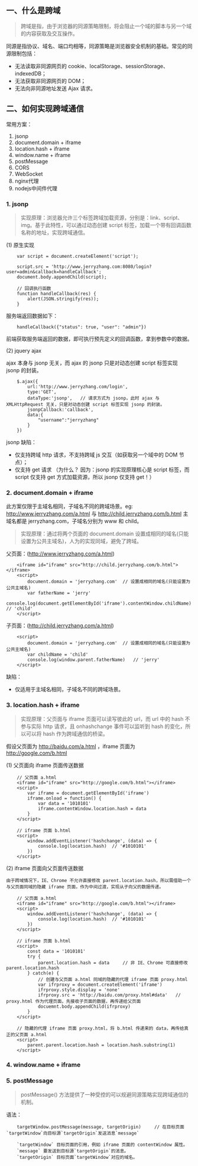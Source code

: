 ## 一、什么是跨域

> 跨域是指，由于浏览器的同源策略限制，将会阻止一个域的脚本与另一个域的内容获取及交互操作。      

同源是指协议、域名、端口均相等，同源策略是浏览器安全机制的基础。常见的同源限制包括：

* 无法读取非同源网页的 cookie、localStorage、sessionStorage、indexedDB；
* 无法获取非同源网页的 DOM；
* 无法向非同源地址发送 Ajax 请求。

## 二、如何实现跨域通信

常用方案：

1. jsonp
2. document.domain + iframe
3. location.hash + iframe
4. window.name + iframe
5. postMessage
6. CORS
7. WebSocket
8. nginx代理
9. nodejs中间件代理

### 1. jsonp

> 实现原理：浏览器允许三个标签跨域加载资源，分别是：link、script、img。基于此特性，可以通过动态创建 script 标签，加载一个带有回调函数名称的地址，实现跨域通信。

(1) 原生实现

        var script = document.createElement('script');

        script.src = 'http://www.jerryzhang.com:8080/login?user=admin&callback=handleCallback';
        document.body.appendChild(script);

        // 回调执行函数
        function handleCallback(res) {
            alert(JSON.stringify(res));
        }

服务端返回数据如下：

        handleCallback({"status": true, "user": "admin"})

前端获取服务端返回的数据，即可执行预先定义的回调函数，拿到参数中的数据。

(2) jquery ajax     

ajax 本身与 jsonp 无关，而 ajax 的 jsonp 只是对动态创建 script 标签实现 jsonp 的封装。

        $.ajax({
            url:'http://www.jerryzhang.com/login',
            type:'GET',
            dataType:'jsonp',   // 请求方式为 jsonp，此时 ajax 与 XMLHttpRequest 无关，只是对动态创建 script 标签实现 jsonp 的封装。
            jsonpCallback:'callback',
            data:{
                "username":"jerryzhang"
            }
        })

jsonp 缺陷：
* 仅支持跨域 http 请求，不支持跨域 js 交互（如获取另一个域中的 DOM 节点）；
* 仅支持 get 请求 （为什么？ 因为：jsonp 的实现原理核心是 script 标签，而 script 仅支持 get 方式加载资源，所以 jsonp 仅支持 get！）

### 2. document.domain + iframe

此方案仅限于主域名相同，子域名不同的跨域场景。eg: http://www.jerryzhang.com/a.html 与 http://child.jerryzhang.com/b.html 主域名都是 jerryzhang.com，子域名分别为 www 和 child。

> 实现原理：通过将两个页面的 document.domain 设置成相同的域名(只能设置为公共主域名)，人为的实现同域，避免了跨域。

父页面：(http://www.jerryzhang.com/a.html)

        <iframe id="iframe" src="http://child.jerryzhang.com/b.html"></iframe>
        <script>
            document.domain = 'jerryzhang.com'  // 设置成相同的域名(只能设置为公共主域名)
            var fatherName = 'jerry'
            console.log(document.getElementById('iframe').contentWindow.childName)  // 'child'
        </script>

子页面：(http://child.jerryzhang.com/a.html)

        <script>
            document.domain = 'jerryzhang.com'  // 设置成相同的域名(只能设置为公共主域名)
            var childName = 'child'
            console.log(window.parent.fatherName)   // 'jerry'
        </script>

缺陷：
* 仅适用于主域名相同，子域名不同的跨域场景。

### 3. location.hash + iframe

> 实现原理：父页面与 iframe 页面可以读写彼此的 url，而 url 中的 hash 不参与实际 http 请求，且 onhashchange 事件可以监听到 hash 的变化，所以可以将 hash 作为跨域通信的桥梁。

假设父页面为 http://baidu.com/a.html ，iframe 页面为 http://google.com/b.html

(1) 父页面向 iframe 页面传送数据

        // 父页面 a.html
        <iframe id="iframe" src="http://google.com/b.html"></iframe>
        <script>
            var iframe = document.getElementById('iframe')
            iframe.onload = function() {
                var data = '1010101'
                iframe.contentWindow.location.hash = data
            }
        </script>

        // iframe 页面 b.html
        <script>
            window.addEventListener('hashchange', (data) => {
                console.log(location.hash)  // '#1010101'
            })
        </script>

(2) iframe 页面向父页面传送数据     
    
    由于跨域情况下，IE、Chrome 不允许直接修改 parent.location.hash，所以需借助一个与父页面同域的隐藏 iframe 页面，作为中间过渡，实现从子向父的数据传递。

        // 父页面 a.html
        <iframe id="iframe" src="http://google.com/b.html"></iframe>
        <script>
            window.addEventListener('hashchange', (data) => {
                console.log(location.hash)  // '#1010101'
            })
        </script>

        // iframe 页面 b.html
        <script>
            const data = '1010101'
            try {
                parent.location.hash = data     // 非 IE、Chrome 可直接修改 parent.location.hash
            } catch(e) {
                // 创建与父页面 a.html 同域的隐藏的代理 iframe 页面 proxy.html
                var ifrproxy = document.createElement('iframe')
                ifrproxy.style.display = 'none'
                ifrproxy.src = 'http://baidu.com/proxy.html#data'   // proxy.html 作为代理页面，先接收子页面的数据，再传递给父页面
                docuemnt.body.appendChild(ifrproxy)
            }
        </script>

        // 隐藏的代理 iframe 页面 proxy.html，将 b.html 传递来的 data，再传给真正的父页面 a.html
        <script>
            parent.parent.location.hash = location.hash.substring(1)
        </script>

### 4. window.name + iframe


### 5. postMessage

> postMessage() 方法提供了一种受控的可以规避同源策略实现跨域通信的机制。

语法：
        
        targetWindow.postMessage(message, targetOrigin)     // 在目标页面`targetWindow`向目标源`targetOrigin`发送消息`message`

        `targetWindow` 目标页面的引用，例如 iframe 页面的 contentWindow 属性。
        `message` 要发送到目标源`targetOrigin`的消息。
        `targetOrigin` 目标页面`targetWindow`对应的域名。